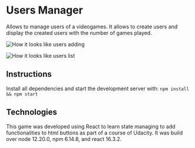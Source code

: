 # Users Manager

Allows to manage users of a videogames. It allows to create users and display the created users with the number of games played.

![How it looks like users adding](https://i.gyazo.com/e6ae8451d589943dc72ee88a64b26f31.gif)

![How it looks like users list](https://i.gyazo.com/ac3a995a02a3488633048f57c0646178.gif)

## Instructions

Install all dependencies  and start the development server with:
``` npm install && npm start ```

## Technologies

This game was developed using React to learn state managing to add functionalities to html buttons as part of a course of Udacity. 
It was build over node 12.20.0, npm 6.14.8, and react 16.3.2.
